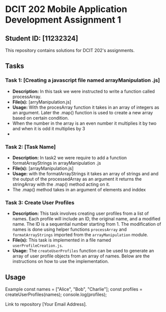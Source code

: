 # DCIT 202 Mobile Application Development Assignment 1

## Student ID: [11232324]

This repository contains solutions for DCIT 202's assignments.

## Tasks

### Task 1: [Creating a javascript file named arrayManipulation .js]
- **Description:**  In this task we were instructed to write a  function called processArray.
- **File(s):** [arryManipulation.js]
- **Usage:** With the procesArray function it takes in an array of integers as an argument. Later the  .map() function is used to create a new array based on certain  condition.
- When the number in the array is an even number it multiplies it by two and when  it is odd it multiplies by 3
- 

### Task 2: [Task Name]
- **Description:** In task2 we were require to  add a function formatArrayStrings in arrayManipulation .js
- **File(s):** [arrayManipulation.js]
- **Usage:** with the formatArrayStrings it takes an array of strings and and the output of the processedArray as an argument it returns the stringArray with the .map() method acting on it.
- The .map() method takes in an argument of elements and inddex 

### Task 3: Create User Profiles
- **Description:** This task involves creating user profiles from a list of names. Each profile will include an ID, the original name, and a modified name. The ID is a sequential number starting from 1. The modification of names is done using helper functions `processArray` and `formatArrayStrings` imported from the `arrayManipulation` module.
- **File(s):** This task is implemented in a file named `userProfileCreation.js`.
- **Usage:** The `createUserProfiles` function can be used to generate an array of user profile objects from an array of names. Below are the instructions on how to use the implementation.


## Usage 
 Example 
const names = ["Alice", "Bob", "Charlie"];
const profiles = createUserProfiles(names);
console.log(profiles);


Link to repository [Your Email Address].
